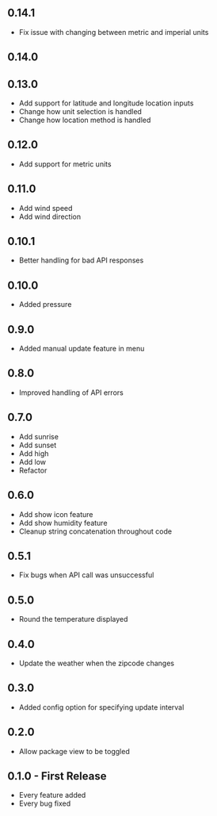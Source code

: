 ## 0.14.1
* Fix issue with changing between metric and imperial units

## 0.14.0

## 0.13.0
* Add support for latitude and longitude location inputs
* Change how unit selection is handled
* Change how location method is handled

## 0.12.0
* Add support for metric units

## 0.11.0
* Add wind speed
* Add wind direction

## 0.10.1
* Better handling for bad API responses

## 0.10.0
* Added pressure

## 0.9.0
* Added manual update feature in menu

## 0.8.0
* Improved handling of API errors

## 0.7.0
* Add sunrise
* Add sunset
* Add high
* Add low
* Refactor

## 0.6.0
* Add show icon feature
* Add show humidity feature
* Cleanup string concatenation throughout code

## 0.5.1
* Fix bugs when API call was unsuccessful

## 0.5.0
* Round the temperature displayed

## 0.4.0
* Update the weather when the zipcode changes

## 0.3.0
* Added config option for specifying update interval

## 0.2.0
* Allow package view to be toggled

## 0.1.0 - First Release
* Every feature added
* Every bug fixed
